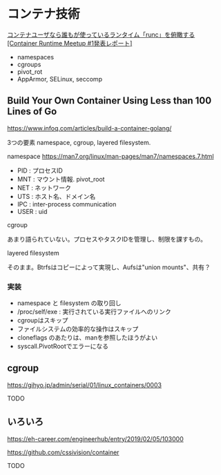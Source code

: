 # コンテナ技術


[コンテナユーザなら誰もが使っているランタイム「runc」を俯瞰する[Container Runtime Meetup #1発表レポート]](https://link.medium.com/4V8dauEqycb)

* namespaces
* cgroups
* pivot_rot
* AppArmor, SELinux, seccomp



## Build Your Own Container Using Less than 100 Lines of Go

https://www.infoq.com/articles/build-a-container-golang/

3つの要素 namespace, cgroup, layered filesystem.

namespace https://man7.org/linux/man-pages/man7/namespaces.7.html

* PID : プロセスID
* MNT : マウント情報. pivot_root
* NET : ネットワーク
* UTS : ホスト名、ドメイン名
* IPC : inter-process communication
* USER : uid

cgroup

あまり語られていない。プロセスやタスクIDを管理し、制限を課すもの。

layered filesystem

そのまま。Btrfsはコピーによって実現し、Aufsは"union mounts"、共有？

### 実装

* namespace と filesystem の取り回し
* /proc/self/exe : 実行されている実行ファイルへのリンク
* cgroupはスキップ
* ファイルシステムの効率的な操作はスキップ
* cloneflags のあたりは、manを参照したほうがよい
* syscall.PivotRootでエラーになる


## cgroup

https://gihyo.jp/admin/serial/01/linux_containers/0003

TODO

## いろいろ

https://eh-career.com/engineerhub/entry/2019/02/05/103000

https://github.com/cssivision/container

TODO

